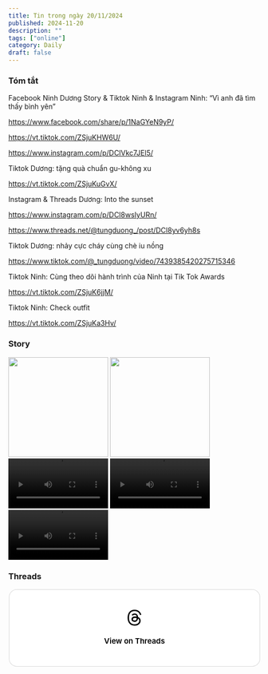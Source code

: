 ```yaml
---
title: Tin trong ngày 20/11/2024
published: 2024-11-20
description: ""
tags: ["online"]
category: Daily
draft: false
---
```


### Tóm tắt 

Facebook Ninh Dương Story & Tiktok Ninh & Instagram Ninh: “Vì anh đã tìm thấy bình yên”

https://www.facebook.com/share/p/1NaGYeN9yP/

https://vt.tiktok.com/ZSjuKHW6U/ 

https://www.instagram.com/p/DClVkc7JEl5/ 

Tiktok Dương: tặng quà chuẩn gu-không xu

https://vt.tiktok.com/ZSjuKuGvX/ 


Instagram & Threads Dương: Into the sunset

https://www.instagram.com/p/DCl8wsIyURn/

https://www.threads.net/@tungduong_/post/DCl8yv6yh8s

Tiktok Dương: nhảy cực cháy cùng chè iu nồng

https://www.tiktok.com/@_tungduong/video/7439385420275715346


Tiktok Ninh: Cùng theo dõi hành trình của Ninh tại Tik Tok Awards

https://vt.tiktok.com/ZSjuK6jjM/

Tiktok Ninh: Check outfit

https://vt.tiktok.com/ZSjuKa3Hv/





### Story 

<img width="200" src="https://github.com/user-attachments/assets/7a3486e5-9b85-4f70-b7e7-e3bcd152224a" />

<img width="200" src="https://github.com/user-attachments/assets/54803fb8-1d97-4a19-a900-7c90733c6b30" />

<video width="200" controls>
  <source type="video/mp4" src="https://github.com/user-attachments/assets/81cabf58-e4cc-4bcd-b852-1ea6afd6e25d" >
</video>

<video width="200" controls>
  <source type="video/mp4" src="https://github.com/user-attachments/assets/29017f51-f6e8-4383-b097-3bab526d83b3" >
</video>

<video width="200" controls>
  <source type="video/mp4" src="https://github.com/user-attachments/assets/701de6e2-5d17-4c44-8c82-db5fda79e7d8" >
</video>



### Threads 


<blockquote class="text-post-media" data-text-post-permalink="https://www.threads.net/@ninhduong_summary/post/DCmTP75TY1e" data-text-post-version="0" id="ig-tp-DCmTP75TY1e" style=" background:#FFF; border-width: 1px; border-style: solid; border-color: #00000026; border-radius: 16px; max-width:540px; margin: 1px; min-width:270px; padding:0; width:99.375%; width:-webkit-calc(100% - 2px); width:calc(100% - 2px);"> <a href="https://www.threads.net/@ninhduong_summary/post/DCmTP75TY1e" style=" background:#FFFFFF; line-height:0; padding:0 0; text-align:center; text-decoration:none; width:100%; font-family: -apple-system, BlinkMacSystemFont, sans-serif;" target="_blank"> <div style=" padding: 40px; display: flex; flex-direction: column; align-items: center;"><div style=" display:block; height:32px; width:32px; padding-bottom:20px;"> <svg aria-label="Threads" height="32px" role="img" viewBox="0 0 192 192" width="32px" xmlns="http://www.w3.org/2000/svg"> <path d="M141.537 88.9883C140.71 88.5919 139.87 88.2104 139.019 87.8451C137.537 60.5382 122.616 44.905 97.5619 44.745C97.4484 44.7443 97.3355 44.7443 97.222 44.7443C82.2364 44.7443 69.7731 51.1409 62.102 62.7807L75.881 72.2328C81.6116 63.5383 90.6052 61.6848 97.2286 61.6848C97.3051 61.6848 97.3819 61.6848 97.4576 61.6855C105.707 61.7381 111.932 64.1366 115.961 68.814C118.893 72.2193 120.854 76.925 121.825 82.8638C114.511 81.6207 106.601 81.2385 98.145 81.7233C74.3247 83.0954 59.0111 96.9879 60.0396 116.292C60.5615 126.084 65.4397 134.508 73.775 140.011C80.8224 144.663 89.899 146.938 99.3323 146.423C111.79 145.74 121.563 140.987 128.381 132.296C133.559 125.696 136.834 117.143 138.28 106.366C144.217 109.949 148.617 114.664 151.047 120.332C155.179 129.967 155.42 145.8 142.501 158.708C131.182 170.016 117.576 174.908 97.0135 175.059C74.2042 174.89 56.9538 167.575 45.7381 153.317C35.2355 139.966 29.8077 120.682 29.6052 96C29.8077 71.3178 35.2355 52.0336 45.7381 38.6827C56.9538 24.4249 74.2039 17.11 97.0132 16.9405C119.988 17.1113 137.539 24.4614 149.184 38.788C154.894 45.8136 159.199 54.6488 162.037 64.9503L178.184 60.6422C174.744 47.9622 169.331 37.0357 161.965 27.974C147.036 9.60668 125.202 0.195148 97.0695 0H96.9569C68.8816 0.19447 47.2921 9.6418 32.7883 28.0793C19.8819 44.4864 13.2244 67.3157 13.0007 95.9325L13 96L13.0007 96.0675C13.2244 124.684 19.8819 147.514 32.7883 163.921C47.2921 182.358 68.8816 191.806 96.9569 192H97.0695C122.03 191.827 139.624 185.292 154.118 170.811C173.081 151.866 172.51 128.119 166.26 113.541C161.776 103.087 153.227 94.5962 141.537 88.9883ZM98.4405 129.507C88.0005 130.095 77.1544 125.409 76.6196 115.372C76.2232 107.93 81.9158 99.626 99.0812 98.6368C101.047 98.5234 102.976 98.468 104.871 98.468C111.106 98.468 116.939 99.0737 122.242 100.233C120.264 124.935 108.662 128.946 98.4405 129.507Z" /></svg></div><div style=" font-size: 15px; line-height: 21px; color: #000000; font-weight: 600; "> View on Threads</div></div></a></blockquote>
<script async src="https://www.threads.net/embed.js"></script>
